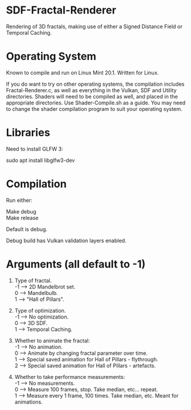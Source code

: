 # SDF-Fractal-Renderer
Rendering of 3D fractals, making use of either a Signed Distance Field or Temporal Caching.

# Operating System
Known to compile and run on Linux Mint 20.1. Written for Linux.

If you do want to try on other operating systems, the compilation includes Fractal-Renderer.c, as
well as everything in the Vulkan, SDF and Utility directories. Shaders will need to be compiled
as well, and placed in the appropriate directories. Use Shader-Compile.sh as a guide. You may need
to change the shader compilation program to suit your operating system.

# Libraries
Need to install GLFW 3:

sudo apt install libglfw3-dev

# Compilation
Run either:

Make debug  
Make release

Default is debug.

Debug build has Vulkan validation layers enabled.

# Arguments (all default to -1)
1. Type of fractal.  
	-1 --> 2D Mandelbrot set.  
	 0 --> Mandelbulb.  
	 1 --> "Hall of Pillars".

2. Type of optimization.  
	-1 --> No optimization.  
	 0 --> 3D SDF.  
	 1 --> Temporal Caching.

3. Whether to animate the fractal:  
	-1 --> No animation.  
	 0 --> Animate by changing fractal parameter over time.  
	 1 --> Special saved animation for Hall of Pillars - flythrough.  
	 2 --> Special saved animation for Hall of Pillars - artefacts.

4. Whether to take performance measurements:  
	-1 --> No measurements.  
	 0 --> Measure 100 frames, stop. Take median, etc... repeat.  
	 1 --> Measure every 1 frame, 100 times. Take median, etc. Meant for animations.
